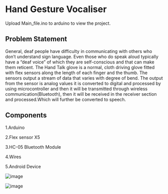 # Hand Gesture Vocaliser
Upload Main_file.ino to arduino to view the project.


## Problem Statement
General, deaf people have difficulty in communicating with others who don’t understand sign language. Even those who do speak aloud typically have a “deaf voice” of which they are self-conscious and that can make them reticent. The Hand Talk glove is a normal, cloth driving glove fitted with flex sensors along the length of each finger and the thumb. The sensors output a stream of data that varies with degree of bend. The output from the sensor is analog values it is converted to digital and processed by using microcontroller and then it will be transmitted through wireless communication(Bluetooth), then it will be received in the receiver section and processed.Which will further be converted to speech.
## Components
1.Arduino

2.Flex sensor X5

3.HC-05 Bluetooth Module

4.Wires

5.Android Device


![image](https://github.com/Harshilmalhotra/Hand_Gesture_Vocaliser/assets/111488708/f1efc595-4b0d-49e2-b4d9-0a8c0ea2ecd2)

![image](https://github.com/Harshilmalhotra/Hand_Gesture_Vocaliser/assets/111488708/0eb4fede-91d2-4f0d-8817-ad96e811a821)
